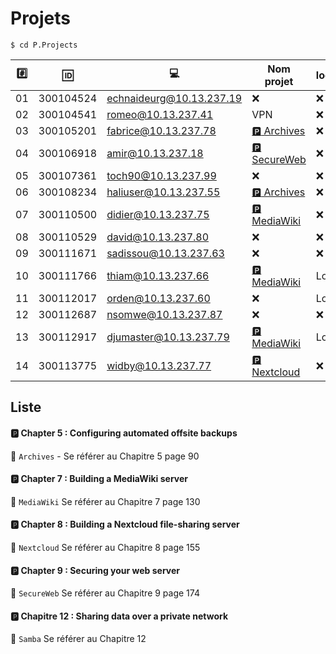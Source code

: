 # Projets



```
$ cd P.Projects
```

|:hash:| :id:      | :computer:      | Nom projet       | local/cloud      | 
|------|-----------|------------------------------|------------------|------------------|
| 01   | 300104524 | echnaideurg@10.13.237.19     |:x:               |:x:               |
| 02   | 300104541 | romeo@10.13.237.41           | VPN               |:x:               |
| 03   | 300105201 | fabrice@10.13.237.78         |[:parking: Archives](README.md#parking-chapter-5--configuring-automated-offsite-backups)|:x:               |
| 04   | 300106918 | amir@10.13.237.18            |[:parking: SecureWeb](README.md#parking-chapter-9--securing-your-web-server)|:x:               |
| 05   | 300107361 | toch90@10.13.237.99          |:x:               |:x:               |
| 06   | 300108234 | haliuser@10.13.237.55        |[:parking: Archives](README.md#parking-chapter-5--configuring-automated-offsite-backups)|:x:               |
| 07   | 300110500 | didier@10.13.237.75          |[:parking: MediaWiki](README.md#parking-chapter-7--building-a-mediawiki-server)|:x:               |
| 08   | 300110529 | david@10.13.237.80           |:x:               |:x:               |
| 09   | 300111671 | sadissou@10.13.237.63        |:x:               |:x:               |
| 10   | 300111766 | thiam@10.13.237.66           |[:parking: MediaWiki](README.md#parking-chapter-12--building-a-mediawiki-server)| Local            |
| 11   | 300112017 | orden@10.13.237.60           |:x:               | Local            |
| 12   | 300112687 | nsomwe@10.13.237.87          |:x:               |:x:               |
| 13   | 300112917 | djumaster@10.13.237.79       |[:parking: MediaWiki](README.md#parking-chapter-7--building-a-mediawiki-server)| Local            |
| 14   | 300113775 | widby@10.13.237.77           |[:parking: Nextcloud](README.md#parking-chapter-8--building-a-nextcloud-file-sharing-server)|:x:               |


## Liste 

#### :parking: Chapter 5 : Configuring automated offsite backups

:pushpin: `Archives` - Se référer au Chapitre 5 page 90

#### :parking: Chapter 7 : Building a MediaWiki server

:pushpin: `MediaWiki` Se référer au Chapitre 7 page 130

#### :parking: Chapter 8 : Building a Nextcloud file-sharing server

:pushpin: `Nextcloud` Se référer au Chapitre 8 page 155

#### :parking: Chapter 9 : Securing your web server

:pushpin: `SecureWeb` Se référer au Chapitre 9 page 174

#### :parking: Chapitre 12 : Sharing data over a private network

:pushpin: `Samba` Se référer au Chapitre 12



